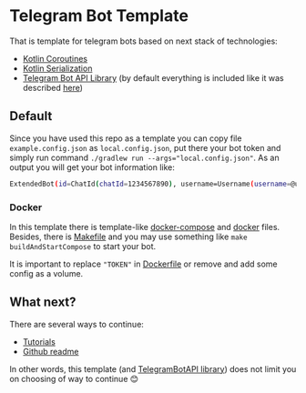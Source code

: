 # Telegram Bot Template

That is template for telegram bots based on next stack of technologies:

* [Kotlin Coroutines](https://github.com/Kotlin/kotlinx.coroutines)
* [Kotlin Serialization](https://github.com/Kotlin/kotlinx.serialization)
* [Telegram Bot API Library](https://github.com/InsanusMokrassar/TelegramBotAPI) (by default everything is included like
it was described [here](https://github.com/InsanusMokrassar/TelegramBotAPI#ok-where-should-i-start))

## Default

Since you have used this repo as a template you can copy file `example.config.json` as `local.config.json`, put there your bot token and simply run command `./gradlew run --args="local.config.json"`. As an output you will get your bot information like:

```bash
ExtendedBot(id=ChatId(chatId=1234567890), username=Username(username=@username_of_your_bot), firstName=Name of bot, lastName=, canJoinGroups=(some boolean), canReadAllGroupMessages=(some boolean), supportsInlineQueries=(some boolean))
```

### Docker

In this template there is template-like [docker-compose](docker-compose.yml) and [docker](Dockerfile) files. Besides,
there is [Makefile](Makefile) and you may use something like `make buildAndStartCompose` to start your bot.

It is important to replace `"TOKEN"` in [Dockerfile](Dockerfile) or remove and add some config as a volume.

## What next?

There are several ways to continue:

* [Tutorials](https://docs.inmo.dev/tgbotapi/index.html)
* [Github readme](https://github.com/InsanusMokrassar/TelegramBotAPI)

In other words, this template (and [TelegramBotAPI library](https://github.com/InsanusMokrassar/TelegramBotAPI)) does
not limit you on choosing of way to continue 😊
